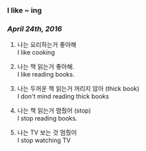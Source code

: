 
### I like ~ ing 
### *April 24th, 2016*

1. 나는 요리하는거 좋아해   
	I like cooking 


2. 나는 책 읽는거 좋아해.  
	I like reading books. 


3. 나는 두꺼운 책 읽는거 꺼리지 않아 (thick book)   
   I don't mind reading thick books 

4. 나는 책 읽는거 멈췄어 (stop)   
   I stop reading books. 

5. 나는 TV 보는 것 멈췄어    
   I stop watching TV 
   
 